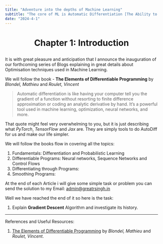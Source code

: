 ```yaml
---
title: "Adventure into the depths of Machine Learning"
subtitle: "The core of ML is Automatic Differentiation [The Ability to Calculate Gradients over long series of Operations], in a series of Posts i will go in depths of the Intricate maths behind Machine Learning."
date: "2024-4-1"
---
```


# <p align="center">Chapter 1: Introduction</p>

It is with great pleasure and anticipation that I announce the inauguration of our forthcoming series of Blogs explaining in great details about Optimisation techniques used in Machine Learning.

We will follow the book - **The Elements of Differentiable Programming** by *Blondel, Mathieu* and *Roulet, Vincent*

> Automatic differentiation is like having your computer tell you the gradient of a function without resorting to finite difference approximation or coding an analytic derivative by hand. It’s a powerful tool used in machine learning, optimization, neural networks, and more.

That quote might feel very overwhelming to you, but it is just describing what *PyTorch*, *TensorFlow* and *Jax* are. They are simply tools to do AutoDiff for us and make our life simpler.

We will follow the books flow in covering all the topics:
1. Fundamentals: Differentiation and Probabilistic Learning
2. Differentiable Programs: Neural networks, Sequence Networks and Control Flows
3. Differentiating through Programs:
4. Smoothing Programs:

At the end of each Article i will give some simple task or problem you can send the solution to my Email: admin@greatrsingh.in

Well we have reached the end of it so here is the task:
1. Explain **Gradient Descent** Algorithm and investigate its history.

----

References and Useful Resources:

1. [The Elements of Differentiable Programming](https://arxiv.org/pdf/2403.14606.pdf) by *Blondel, Mathieu* and *Roulet, Vincent*.
